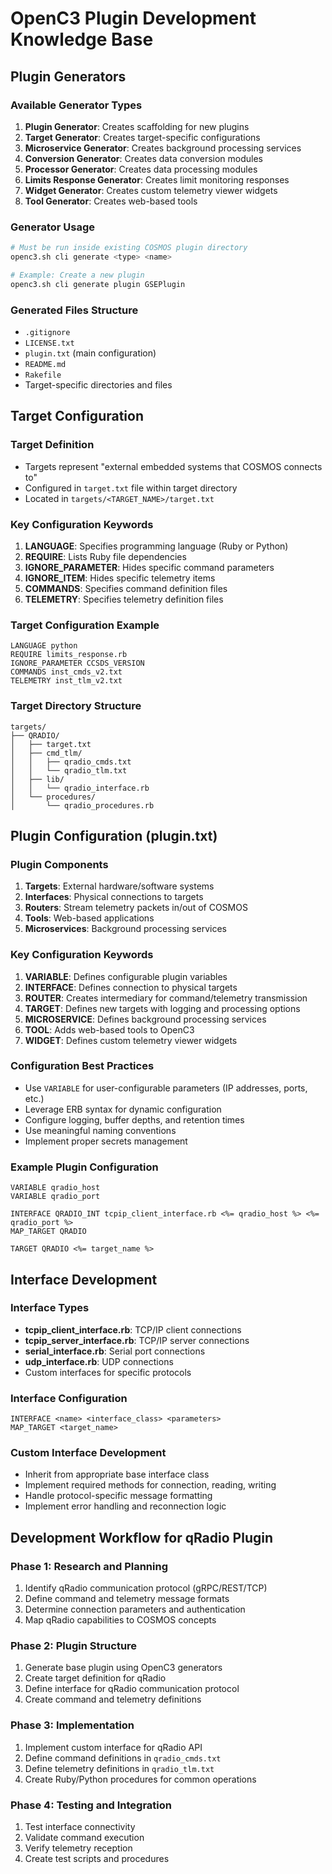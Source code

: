# OpenC3 Plugin Development Knowledge Base

## Plugin Generators

### Available Generator Types
1. **Plugin Generator**: Creates scaffolding for new plugins
2. **Target Generator**: Creates target-specific configurations
3. **Microservice Generator**: Creates background processing services
4. **Conversion Generator**: Creates data conversion modules
5. **Processor Generator**: Creates data processing modules
6. **Limits Response Generator**: Creates limit monitoring responses
7. **Widget Generator**: Creates custom telemetry viewer widgets
8. **Tool Generator**: Creates web-based tools

### Generator Usage
```bash
# Must be run inside existing COSMOS plugin directory
openc3.sh cli generate <type> <name>

# Example: Create a new plugin
openc3.sh cli generate plugin GSEPlugin
```

### Generated Files Structure
- `.gitignore`
- `LICENSE.txt`
- `plugin.txt` (main configuration)
- `README.md`
- `Rakefile`
- Target-specific directories and files

## Target Configuration

### Target Definition
- Targets represent "external embedded systems that COSMOS connects to"
- Configured in `target.txt` file within target directory
- Located in `targets/<TARGET_NAME>/target.txt`

### Key Configuration Keywords
1. **LANGUAGE**: Specifies programming language (Ruby or Python)
2. **REQUIRE**: Lists Ruby file dependencies
3. **IGNORE_PARAMETER**: Hides specific command parameters
4. **IGNORE_ITEM**: Hides specific telemetry items
5. **COMMANDS**: Specifies command definition files
6. **TELEMETRY**: Specifies telemetry definition files

### Target Configuration Example
```
LANGUAGE python
REQUIRE limits_response.rb
IGNORE_PARAMETER CCSDS_VERSION
COMMANDS inst_cmds_v2.txt
TELEMETRY inst_tlm_v2.txt
```

### Target Directory Structure
```
targets/
├── QRADIO/
│   ├── target.txt
│   ├── cmd_tlm/
│   │   ├── qradio_cmds.txt
│   │   └── qradio_tlm.txt
│   ├── lib/
│   │   └── qradio_interface.rb
│   └── procedures/
│       └── qradio_procedures.rb
```

## Plugin Configuration (plugin.txt)

### Plugin Components
1. **Targets**: External hardware/software systems
2. **Interfaces**: Physical connections to targets
3. **Routers**: Stream telemetry packets in/out of COSMOS
4. **Tools**: Web-based applications
5. **Microservices**: Background processing services

### Key Configuration Keywords
1. **VARIABLE**: Defines configurable plugin variables
2. **INTERFACE**: Defines connection to physical targets
3. **ROUTER**: Creates intermediary for command/telemetry transmission
4. **TARGET**: Defines new targets with logging and processing options
5. **MICROSERVICE**: Defines background processing services
6. **TOOL**: Adds web-based tools to OpenC3
7. **WIDGET**: Defines custom telemetry viewer widgets

### Configuration Best Practices
- Use `VARIABLE` for user-configurable parameters (IP addresses, ports, etc.)
- Leverage ERB syntax for dynamic configuration
- Configure logging, buffer depths, and retention times
- Use meaningful naming conventions
- Implement proper secrets management

### Example Plugin Configuration
```
VARIABLE qradio_host
VARIABLE qradio_port

INTERFACE QRADIO_INT tcpip_client_interface.rb <%= qradio_host %> <%= qradio_port %>
MAP_TARGET QRADIO

TARGET QRADIO <%= target_name %>
```

## Interface Development

### Interface Types
- **tcpip_client_interface.rb**: TCP/IP client connections
- **tcpip_server_interface.rb**: TCP/IP server connections
- **serial_interface.rb**: Serial port connections
- **udp_interface.rb**: UDP connections
- Custom interfaces for specific protocols

### Interface Configuration
```
INTERFACE <name> <interface_class> <parameters>
MAP_TARGET <target_name>
```

### Custom Interface Development
- Inherit from appropriate base interface class
- Implement required methods for connection, reading, writing
- Handle protocol-specific message formatting
- Implement error handling and reconnection logic

## Development Workflow for qRadio Plugin

### Phase 1: Research and Planning
1. Identify qRadio communication protocol (gRPC/REST/TCP)
2. Define command and telemetry message formats
3. Determine connection parameters and authentication
4. Map qRadio capabilities to COSMOS concepts

### Phase 2: Plugin Structure
1. Generate base plugin using OpenC3 generators
2. Create target definition for qRadio
3. Define interface for qRadio communication protocol
4. Create command and telemetry definitions

### Phase 3: Implementation
1. Implement custom interface for qRadio API
2. Define command definitions in `qradio_cmds.txt`
3. Define telemetry definitions in `qradio_tlm.txt`
4. Create Ruby/Python procedures for common operations

### Phase 4: Testing and Integration
1. Test interface connectivity
2. Validate command execution
3. Verify telemetry reception
4. Create test scripts and procedures